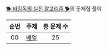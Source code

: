 [🐕 바킹독의 실전 알고리즘 🐕](https://github.com/encrypted-def/basic-algo-lecture)의 문제집 풀이

| 순번 | 주제                | 총 문제 수 |
| :--: | :-------------------: | :------: |
| 00 | [배열](Array)                    | 25 |
